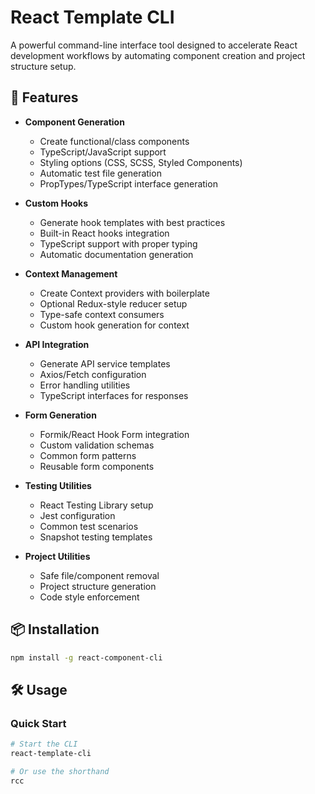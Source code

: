 # React Template CLI

A powerful command-line interface tool designed to accelerate React development workflows by
automating component creation and project structure setup.

## 🚀 Features

- **Component Generation**

  - Create functional/class components
  - TypeScript/JavaScript support
  - Styling options (CSS, SCSS, Styled Components)
  - Automatic test file generation
  - PropTypes/TypeScript interface generation

- **Custom Hooks**

  - Generate hook templates with best practices
  - Built-in React hooks integration
  - TypeScript support with proper typing
  - Automatic documentation generation

- **Context Management**

  - Create Context providers with boilerplate
  - Optional Redux-style reducer setup
  - Type-safe context consumers
  - Custom hook generation for context

- **API Integration**

  - Generate API service templates
  - Axios/Fetch configuration
  - Error handling utilities
  - TypeScript interfaces for responses

- **Form Generation**

  - Formik/React Hook Form integration
  - Custom validation schemas
  - Common form patterns
  - Reusable form components

- **Testing Utilities**

  - React Testing Library setup
  - Jest configuration
  - Common test scenarios
  - Snapshot testing templates

- **Project Utilities**
  - Safe file/component removal
  - Project structure generation
  - Code style enforcement

## 📦 Installation

```bash
npm install -g react-component-cli
```

## 🛠️ Usage

### Quick Start

```bash
# Start the CLI
react-template-cli

# Or use the shorthand
rcc
```
